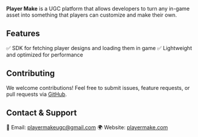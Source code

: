 **Player Make** is a UGC platform that allows developers to turn any in-game asset into something that players can customize and make their own.

## Features

✅ SDK for fetching player designs and loading them in game
✅ Lightweight and optimized for performance

## Contributing

We welcome contributions! Feel free to submit issues, feature requests, or pull requests via [GitHub](https://github.com/PlayerMake/Runtime-Sounds-Unity-SDK/issues).

## Contact & Support

📧 Email: playermakeugc@gmail.com
🌍 Website: [playermake.com](https://playermake.com)
